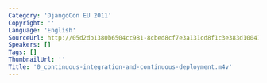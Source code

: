 ```yaml
---
Category: 'DjangoCon EU 2011'
Copyright: ''
Language: 'English'
SourceUrl: http://05d2db1380b6504cc981-8cbed8cf7e3a131cd8f1c3e383d10041.r93.cf2.rackcdn.com/djangocon-eu-2011/0_continuous-integration-and-continuous-deployment.m4v
Speakers: []
Tags: []
ThumbnailUrl: ''
Title: '0_continuous-integration-and-continuous-deployment.m4v'
---
```


